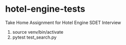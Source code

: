 # hotel-engine-tests
Take Home Assignment for Hotel Engine SDET Interview


1. source venv/bin/activate
2. pytest test_search.py
